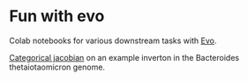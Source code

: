 # Fun with evo
Colab notebooks for various downstream tasks with [Evo](https://www.biorxiv.org/content/10.1101/2024.02.27.582234v2).

[Categorical jacobian](https://www.pnas.org/doi/10.1073/pnas.2406285121) on an example inverton in the Bacteroides thetaiotaomicron genome.
